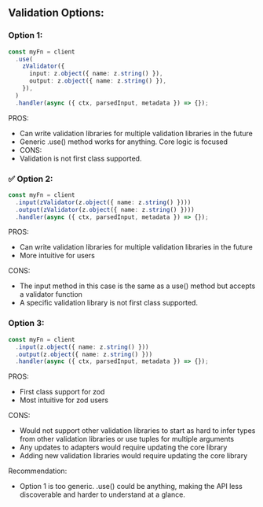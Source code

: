 ## Validation Options:

### Option 1:

```ts
const myFn = client
  .use(
    zValidator({
      input: z.object({ name: z.string() }),
      output: z.object({ name: z.string() }),
    }),
  )
  .handler(async ({ ctx, parsedInput, metadata }) => {});
```

PROS:

- Can write validation libraries for multiple validation libraries in the future
- Generic .use() method works for anything. Core logic is focused
- CONS:
- Validation is not first class supported.

### ✅ Option 2:

```ts
const myFn = client
  .input(zValidator(z.object({ name: z.string() })))
  .output(zValidator(z.object({ name: z.string() })))
  .handler(async ({ ctx, parsedInput, metadata }) => {});
```

PROS:

- Can write validation libraries for multiple validation libraries in the future
- More intuitive for users

CONS:

- The input method in this case is the same as a use() method but accepts a validator function
- A specific validation library is not first class supported.

### Option 3:

```ts
const myFn = client
  .input(z.object({ name: z.string() }))
  .output(z.object({ name: z.string() }))
  .handler(async ({ ctx, parsedInput, metadata }) => {});
```

PROS:

- First class support for zod
- Most intuitive for zod users

CONS:

- Would not support other validation libraries to start as hard to infer types from other validation libraries or use tuples for multiple arguments
- Any updates to adapters would require updating the core library
- Adding new validation libraries would require updating the core library

Recommendation:

- Option 1 is too generic. .use() could be anything, making the API less discoverable and harder to understand at a glance.
